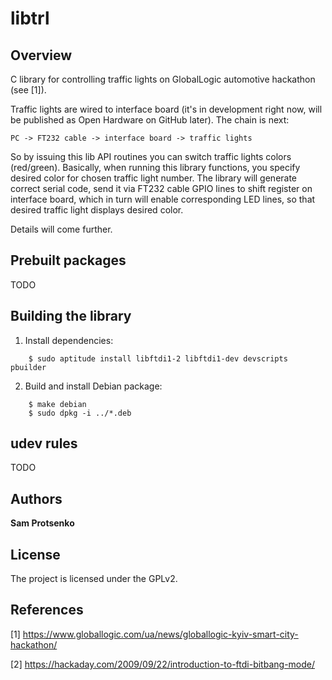 # libtrl

## Overview

C library for controlling traffic lights on GlobalLogic automotive hackathon
(see [1]).

Traffic lights are wired to interface board (it's in development right now,
will be published as Open Hardware on GitHub later). The chain is next:

    PC -> FT232 cable -> interface board -> traffic lights

So by issuing this lib API routines you can switch traffic lights colors
(red/green). Basically, when running this library functions, you specify
desired color for chosen traffic light number. The library will generate
correct serial code, send it via FT232 cable GPIO lines to shift register on
interface board, which in turn will enable corresponding LED lines, so that
desired traffic light displays desired color.

Details will come further.

## Prebuilt packages

TODO

## Building the library

1. Install dependencies:

```
    $ sudo aptitude install libftdi1-2 libftdi1-dev devscripts pbuilder
```

2. Build and install Debian package:

```
    $ make debian
    $ sudo dpkg -i ../*.deb
```

## udev rules

TODO

## Authors

**Sam Protsenko**

## License

The project is licensed under the GPLv2.

## References

[1] https://www.globallogic.com/ua/news/globallogic-kyiv-smart-city-hackathon/

[2] https://hackaday.com/2009/09/22/introduction-to-ftdi-bitbang-mode/
